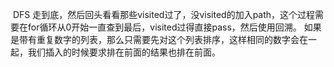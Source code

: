 ​	DFS 走到底，然后回头看看那些visited过了，没visited的加入path，这个过程需要在for循环从0开始一直查到最后，visited过得直接pass，然后使用回溯。
    如果是带有重复数字的列表，那么只需要先对这个列表排序，这样相同的数字会在一起，我们插入的时候要求排在前面的结果也排在前面。